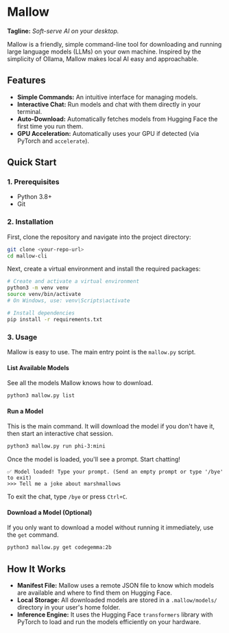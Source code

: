 # Mallow

**Tagline:** *Soft-serve AI on your desktop.*

Mallow is a friendly, simple command-line tool for downloading and running large language models (LLMs) on your own machine. Inspired by the simplicity of Ollama, Mallow makes local AI easy and approachable.

## Features

-   **Simple Commands:** An intuitive interface for managing models.
-   **Interactive Chat:** Run models and chat with them directly in your terminal.
-   **Auto-Download:** Automatically fetches models from Hugging Face the first time you run them.
-   **GPU Acceleration:** Automatically uses your GPU if detected (via PyTorch and `accelerate`).

## Quick Start

### 1. Prerequisites

-   Python 3.8+
-   Git

### 2. Installation

First, clone the repository and navigate into the project directory:
```bash
git clone <your-repo-url>
cd mallow-cli
```

Next, create a virtual environment and install the required packages:
```bash
# Create and activate a virtual environment
python3 -m venv venv
source venv/bin/activate
# On Windows, use: venv\Scripts\activate

# Install dependencies
pip install -r requirements.txt
```

### 3. Usage

Mallow is easy to use. The main entry point is the `mallow.py` script.

#### List Available Models

See all the models Mallow knows how to download.
```bash
python3 mallow.py list
```

#### Run a Model

This is the main command. It will download the model if you don't have it, then start an interactive chat session.
```bash
python3 mallow.py run phi-3:mini
```
Once the model is loaded, you'll see a prompt. Start chatting!
```
✅ Model loaded! Type your prompt. (Send an empty prompt or type '/bye' to exit)
>>> Tell me a joke about marshmallows
```

To exit the chat, type `/bye` or press `Ctrl+C`.

#### Download a Model (Optional)

If you only want to download a model without running it immediately, use the `get` command.
```bash
python3 mallow.py get codegemma:2b
```

## How It Works

-   **Manifest File:** Mallow uses a remote JSON file to know which models are available and where to find them on Hugging Face.
-   **Local Storage:** All downloaded models are stored in a `.mallow/models/` directory in your user's home folder.
-   **Inference Engine:** It uses the Hugging Face `transformers` library with PyTorch to load and run the models efficiently on your hardware.
